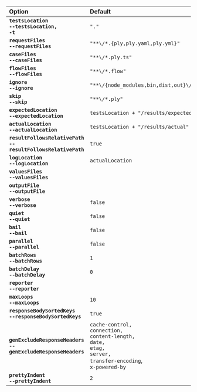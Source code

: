
| Option | Default |
| :----- | :------ |
| **<code>testsLocation</code>**<br>**<code>--testsLocation, -t</code>** | `"."` | Tests base directory. Ply finds requests/cases/flows under here.
| **<code>requestFiles</code>**<br>**<code>--requestFiles</code>** | `"**\/*.{ply,ply.yaml,ply.yml}"` | Request files glob pattern, relative to testsLocation.
| **<code>caseFiles</code>**<br>**<code>--caseFiles</code>** | `"**\/*.ply.ts"` | Case files glob pattern, relative to testsLocation.
| **<code>flowFiles</code>**<br>**<code>--flowFiles</code>** | `"**\/*.flow"` | Flow files glob pattern, relative to testsLocation.
| **<code>ignore</code>**<br>**<code>--ignore</code>** | `"**\/{node_modules,bin,dist,out}\/**"` | File pattern to ignore, relative to testsLocation. Ignored files are not even parsed by Ply.
| **<code>skip</code>**<br>**<code>--skip</code>** | `"**\/*.ply"` | File pattern for requests/cases/flows that are loaded but shouldn't be directly executed. By default, standalone requests (.ply files) are skipped by CLI test execution.
| **<code>expectedLocation</code>**<br>**<code>--expectedLocation</code>** | `testsLocation + "/results/expected"` | Base directory containing expected result files.
| **<code>actualLocation</code>**<br>**<code>--actualLocation</code>** | `testsLocation + "/results/actual"` | Base directory containing actual result files.
| **<code>resultFollowsRelativePath</code>**<br>**<code>--resultFollowsRelativePath</code>** | `true` | Result files live under a similar subpath as request/case files (eg: expected result relative to 'expectedLocation' is the same as request/case file relative to 'testsLocation'). Otherwise results directory structure is flat.
| **<code>logLocation</code>**<br>**<code>--logLocation</code>** | `actualLocation` | Base directory for per-suite log files.
| **<code>valuesFiles</code>**<br>**<code>--valuesFiles</code>** | | JSON files containing Ply values. Array in plyconfig, one comma-separated argument on the command line.
| **<code>outputFile</code>**<br>**<code>--outputFile</code>** | | Create a JSON file summarizing Ply CLI results.
| **<code>verbose</code>**<br>**<code>--verbose</code>** | `false` | Display debug/verbose logging output. Takes precedence over 'quiet' if both are true.
| **<code>quiet</code>**<br>**<code>--quiet</code>** | `false` | The opposite of 'verbose'. Only error/status output is logged.
| **<code>bail</code>**<br>**<code>--bail</code>** | `false` | Stop execution on first failure.
| **<code>parallel</code>**<br>**<code>--parallel</code>** | `false` | Run request/flow/case suites in parallel (but tests within a suite are **always** sequential).
| **<code>batchRows</code>**<br>**<code>--batchRows</code>** | `1` | (For use with [rowwise](values#rowwise-values) values). Number of rows to run per batch.
| **<code>batchDelay</code>**<br>**<code>--batchDelay</code>** | `0` | (For use with [rowwise](values#rowwise-values) values). Delay in ms between row batches.
| **<code>reporter</code>**<br>**<code>--reporter</code>** | | Produce a report of results. Valid values are `json`, `csv`, `xlsx` and `html`. (Especially useful with [rowwise](values#rowwise-values) values).
| **<code>maxLoops</code>**<br>**<code>--maxLoops</code>** | `10` | (When flows have loopback links). Max instance count per step. Overridable in flow design. 
| **<code>responseBodySortedKeys</code>**<br>**<code>--responseBodySortedKeys</code>** | `true` | Predictable ordering of response body JSON property keys in result files. Usually needed for verification.
| **<code>genExcludeResponseHeaders</code>**<br>**<code>--genExcludeResponseHeaders</code>** | `cache-control,`<br>`connection,`<br>`content-length,`<br>`date,`<br>`etag,`<br>`server,` <br>`transfer-encoding`, <br>`x-powered-by` | Response headers to exclude when generating expected results.
| **<code>prettyIndent</code>**<br>**<code>--prettyIndent</code>** | `2` | JSON format indenting for response body content in result files.
